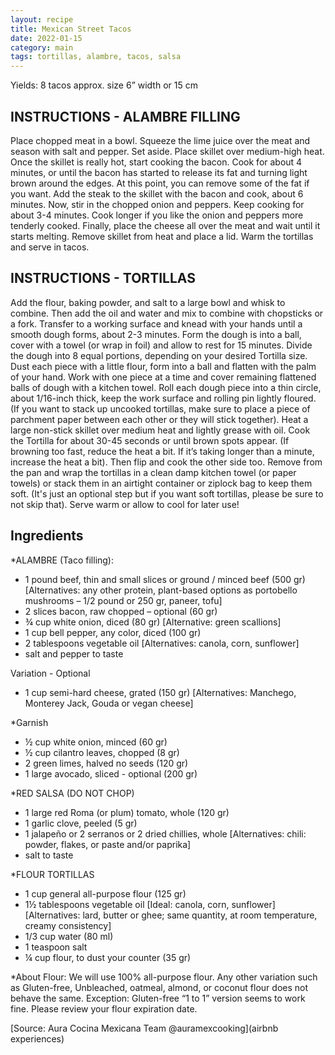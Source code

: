 ```yaml
---
layout: recipe
title: Mexican Street Tacos
date: 2022-01-15
category: main
tags: tortillas, alambre, tacos, salsa
---
```


Yields: 8 tacos approx. size 6” width or 15 cm

## INSTRUCTIONS - ALAMBRE FILLING
Place chopped meat in a bowl. Squeeze the lime juice over the meat and season with salt and pepper. Set aside.  Place skillet over medium-high heat. Once the skillet is really hot, start cooking the bacon. Cook for about 4 minutes, or until the bacon has started to release its fat and turning light brown around the edges. At this point, you can remove some of the fat if you want. Add the steak to the skillet with the bacon and cook, about 6 minutes. Now, stir in the chopped onion and peppers. Keep cooking for about 3-4 minutes. Cook longer if you like the onion and peppers more tenderly cooked. Finally, place the cheese all over the meat and wait until it starts melting. Remove skillet from heat and place a lid. Warm the tortillas and serve in tacos.

## INSTRUCTIONS - TORTILLAS
Add the flour, baking powder, and salt to a large bowl and whisk to combine. Then add the oil and water and mix to combine with chopsticks or a fork. Transfer to a working surface and knead with your hands until a smooth dough forms, about 2-3 minutes. Form the dough is into a ball, cover with a towel (or wrap in foil) and allow to rest for 15 minutes.  Divide the dough into 8 equal portions, depending on your desired Tortilla size. Dust each piece with a little flour, form into a ball and flatten with the palm of your hand. Work with one piece at a time and cover remaining flattened balls of dough with a kitchen towel. Roll each dough piece into a thin circle, about 1/16-inch thick, keep the work surface and rolling pin lightly floured. (If you want to stack up uncooked tortillas, make sure to place a piece of parchment paper between each other or they will stick together). Heat a large non-stick skillet over medium heat and lightly grease with oil. Cook the Tortilla for about 30-45 seconds or until brown spots appear. (If browning too fast, reduce the heat a bit. If it’s taking longer than a minute, increase the heat a bit). Then flip and cook the other side too. Remove from the pan and wrap the tortillas in a clean damp kitchen towel (or paper towels) or stack them in an airtight container or ziplock bag to keep them soft. (It's just an optional step but if you want soft tortillas, please be sure to not skip that).  Serve warm or allow to cool for later use!

## Ingredients
*ALAMBRE (Taco filling):
* 1 pound beef, thin and small slices or ground / minced beef (500 gr) [Alternatives: any other protein, plant-based options as portobello mushrooms – 1/2 pound or 250 gr, paneer, tofu]
* 2 slices bacon, raw chopped – optional (60 gr)
* ¾ cup white onion, diced (80 gr) [Alternative: green scallions]
* 1 cup bell pepper, any color, diced (100 gr)
* 2 tablespoons vegetable oil [Alternatives: canola, corn, sunflower]
* salt and pepper to taste

Variation - Optional
* 1 cup semi-hard cheese, grated (150 gr)
[Alternatives: Manchego, Monterey Jack,
Gouda or vegan cheese]

*Garnish
* ½ cup white onion, minced (60 gr)
* ½ cup cilantro leaves, chopped (8 gr)
* 2 green limes, halved no seeds (120 gr)
* 1 large avocado, sliced - optional (200 gr)

*RED SALSA (DO NOT CHOP)
* 1 large red Roma (or plum) tomato, whole (120 gr)
* 1 garlic clove, peeled (5 gr)
* 1 jalapeño or 2 serranos or 2 dried chillies, whole [Alternatives: chili: powder, flakes, or paste and/or paprika]
* salt to taste

*FLOUR TORTILLAS
* 1 cup general all-purpose flour (125 gr)
* 1½ tablespoons vegetable oil [Ideal: canola, corn, sunflower] [Alternatives: lard, butter or ghee; same quantity,
at room temperature, creamy consistency]
* 1/3 cup water (80 ml)
* 1 teaspoon salt
* ¼ cup flour, to dust your counter (35 gr)

*About Flour:
We will use 100% all-purpose flour.
Any other variation such as Gluten-free, Unbleached, oatmeal, almond, or coconut flour does not behave the same. Exception: Gluten-free “1 to 1” version seems to work fine. Please review your flour expiration date.

[Source: Aura Cocina Mexicana Team @auramexcooking](airbnb experiences)

